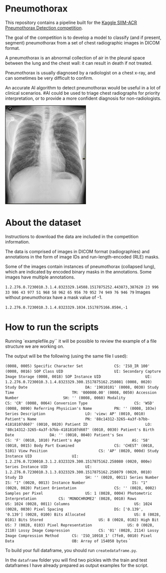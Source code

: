 # Pneumothorax

This repository contains a pipeline built for the [Kaggle SIIM-ACR Pneumothorax Detection competition](https://www.kaggle.com/c/siim-acr-pneumothorax-segmentation/).

The goal of the competition is to develop a model to classify (and if present, segment) pneumothorax from a set of chest radiographic images in DICOM format.

A pneumothorax is an abnormal collection of air in the pleural space between the lung and the chest wall: it can result in death if not treated.

Pneumothorax is usually diagnosed by a radiologist on a chest x-ray, and can sometimes be very difficult to confirm. 

An accurate AI algorithm to detect pneumothorax would be useful in a lot of clinical scenarios. #AI could be used to triage chest radiographs for priority interpretation, or to provide a more confident diagnosis for non-radiologists.

![Radiography](https://github.com/marcogdepinto/Pneumothorax/blob/master/exampleimage/radiography.jpg)

# About the dataset

Instructions to download the data are included in the competition information.

The data is comprised of images in DICOM format (radiographies) and annotations in the form of image IDs and run-length-encoded (RLE) masks. 

Some of the images contain instances of pneumothorax (collapsed lung), which are indicated by encoded binary masks in the annotations. Some images have multiple annotations.

``1.2.276.0.7230010.3.1.4.8323329.14508.1517875252.443873,387620 23 996 33 986 43 977 51 968 58 962 65 956 70 952 74 949 76 946 79``
Images without pneumothorax have a mask value of -1.

`1.2.276.0.7230010.3.1.4.8323329.1034.1517875166.8504,-1`

# How to run the scripts

Running `examplefile.py`` it will be possible to review the example of a file structure we are working on.

The output will be the following (using the same file I used):

`(0008, 0005) Specific Character Set              CS: 'ISO_IR 100'
(0008, 0016) SOP Class UID                       UI: Secondary Capture Image Storage
(0008, 0018) SOP Instance UID                    UI: 1.2.276.0.7230010.3.1.4.8323329.300.1517875162.258081
(0008, 0020) Study Date                          DA: '19010101'
(0008, 0030) Study Time                          TM: '000000.00'
(0008, 0050) Accession Number                    SH: ''
(0008, 0060) Modality                            CS: 'CR'
(0008, 0064) Conversion Type                     CS: 'WSD'
(0008, 0090) Referring Physician's Name          PN: ''
(0008, 103e) Series Description                  LO: 'view: AP'
(0010, 0010) Patient's Name                      PN: '88c14312-3265-4a3f-b7bb-41818107d607'
(0010, 0020) Patient ID                          LO: '88c14312-3265-4a3f-b7bb-41818107d607'
(0010, 0030) Patient's Birth Date                DA: ''
(0010, 0040) Patient's Sex                       CS: 'F'
(0010, 1010) Patient's Age                       AS: '58'
(0018, 0015) Body Part Examined                  CS: 'CHEST'
(0018, 5101) View Position                       CS: 'AP'
(0020, 000d) Study Instance UID                  UI: 1.2.276.0.7230010.3.1.2.8323329.300.1517875162.258080
(0020, 000e) Series Instance UID                 UI: 1.2.276.0.7230010.3.1.3.8323329.300.1517875162.258079
(0020, 0010) Study ID                            SH: ''
(0020, 0011) Series Number                       IS: "1"
(0020, 0013) Instance Number                     IS: "1"
(0020, 0020) Patient Orientation                 CS: ''
(0028, 0002) Samples per Pixel                   US: 1
(0028, 0004) Photometric Interpretation          CS: 'MONOCHROME2'
(0028, 0010) Rows                                US: 1024
(0028, 0011) Columns                             US: 1024
(0028, 0030) Pixel Spacing                       DS: ['0.139', '0.139']
(0028, 0100) Bits Allocated                      US: 8
(0028, 0101) Bits Stored                         US: 8
(0028, 0102) High Bit                            US: 7
(0028, 0103) Pixel Representation                US: 0
(0028, 2110) Lossy Image Compression             CS: '01'
(0028, 2114) Lossy Image Compression Method      CS: 'ISO_10918_1'
(7fe0, 0010) Pixel Data                          OB: Array of 154050 bytes`
`

To build your full dataframe, you should run ``createdataframe.py``.

In the `` dataframe `` folder you will find two pickles with the train and test dataframes I have already prepared as output examples for the script.


